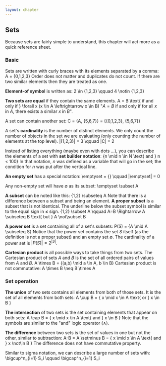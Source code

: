 ```yaml
---
layout: chapter
---
```

## Sets
Because sets are fairly simple to understand, this chapter will act more as a quick reference sheet.

### Basic
Sets are written with curly braces with its elements separated by a comma:
<eq> A = \{0,1,2,3\} </eq>
Order does not matter and duplicates do not count. If there are two similar elements then they are treated as one.

**Element-of symbol** is written as:
<eq>
    2 \in \{1,2,3\}
    \qquad
    4 \notin \{1,2,3\}
</eq>

**Two sets are equal** if they contain the same elements.
<eq>
    A = B
    \text{ if and only if }
    \forall x (x \in A  \leftrightarrow x \in B)
</eq>
"$A=B$ if and only if for all $x$ in $A$, there exists a similar $x$ in $B$".

A set can contain another set:
<eq>
    C = \{A, \{5,6,7\}\} = \{\{0,1,2,3\}, \{5,6,7\}\}
</eq>

A set's **cardinality** is the number of distinct elements. We only count the number of objects in the set we are evaluating (only counting the number of elements at the top level).
<eq>
    |\{1,2,3\}| = 3
    \qquad
    |C| = 2
</eq>

Instead of listing everything (maybe even with dots $\dots$), you can describe the elements of a set with **set builder notation**:
<eq>
    \{n \mid n \in N \text{ and } n < 100\}
</eq>
In that notation, $n$ was defined as a variable that will go in the set; the condition for $n$ was put after the vertical line.

**An empty set** has a special notation:
<eq>
    \emptyset = \{\}
    \qquad
    |\emptyset| = 0
</eq>

Any non-empty set will have $\emptyset$ as its subset:
<eq> \emptyset \subset A </eq>

**A subset** can be noted like this:
<eq> \{1,2\} \subseteq A </eq>
Note that there is a difference between a subset and being an element. **A proper subset** is a subset that is not identical. The underline below the subset symbol is similar to the equal sign in $\leq$ sign.
<eq>
    \{1,2\} \subset A
    \qquad
    A=B \Rightarrow A \subseteq B \text{ but } A \not\subset B
</eq>

**A power set** is a set containing all of a set's subsets:
<eq> P(S) = \{A \mid A \subseteq S\} </eq>
Notice that the power set contains the set $S$ itself (as the definition is not a proper subset) and an empty set $\emptyset$. The cardinality of a power set is $|P(S)| = 2^{|S|}$.

**Cartesian product** is all possible ways to take things from two sets. The Cartesian product of sets $A$ and $B$ is the set of all ordered pairs of values from $A$ and $B$.
<eq>
    A \times B
    = \{(a,b) \mid a \in A, b \in B\}
</eq>
Cartesian product is not commutative:
<eq>
    A \times B \neq B \times A
</eq>

### Set operation
**The union** of two sets contains all elements from both of those sets. It is the set of all elements from both sets:
<eq>
    A \cup B
    = \{ x \mid x \in A \text{ or } x \in B \}
</eq>

**The intersection** of two sets is the set containing elements that appear on both sets:
<eq>
    A \cap B
    = \{ x \mid x \in A \text{ and } x \in B \}
</eq>
Note that the symbols are similar to the "and" logic operator ($\land$).

**The difference** between two sets is the set of values in one but not the other, similar to subtraction:
<eq>
    A-B = A \setminus B
    = \{ x \mid x \in A \text{ and } x \not\in B \}
</eq>
The difference does not have commutative property.

Similar to sigma notation, we can describe a large number of sets with:
<eq>
    \bigcup^n_{i=1} S_i
    \qquad
    \bigcap^n_{i=1} S_i
</eq>